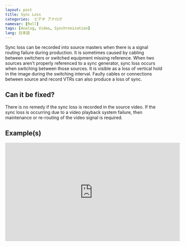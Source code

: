 ```yaml
---
layout: post
title: Sync Loss
categories:  ビデオ アナログ  
namevar: [Roll]
tags: [Analog, Video, Synchronization]
lang: 日本語
---
```


Sync loss can be recorded into source masters when there is a signal routing failure during production. It is sometimes caused by cabling between switchers or switched equipment missing reference. When two sources aren't properly referenced to a sync generator, sync loss occurs when switching between those sources. It is visible as a loss of vertical hold in the image during the switching interval. Faulty cables or connections between source and record VTRs can also produce a loss of sync.

## Can it be fixed?

There is no remedy if the sync loss is recorded in the source video. If the sync loss is occurring due to a video playback system failure, then maintenance or re-routing of the video signal is required.

## Example(s)
<iframe src="https://archive.org/embed/sync_loss" width="560" height="315" frameborder="0" webkitallowfullscreen="true" mozallowfullscreen="true" allowfullscreen></iframe>
